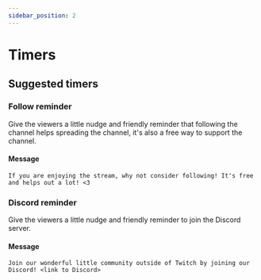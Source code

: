```yaml
---
sidebar_position: 2
---
```


# Timers

## Suggested timers

### Follow reminder
Give the viewers a little nudge and friendly reminder that following the channel helps spreading the channel, it's also a free way to support the channel.

#### Message
```
If you are enjoying the stream, why not consider following! It's free and helps out a lot! <3
```

### Discord reminder
Give the viewers a little nudge and friendly reminder to join the Discord server.

#### Message
```
Join our wonderful little community outside of Twitch by joining our Discord! <link to Discord>
```